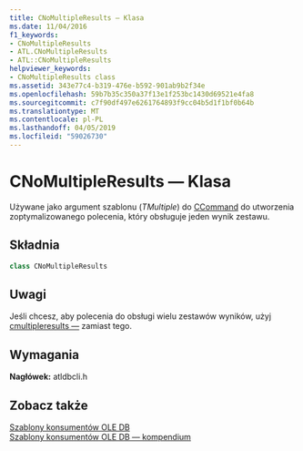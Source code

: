 ```yaml
---
title: CNoMultipleResults — Klasa
ms.date: 11/04/2016
f1_keywords:
- CNoMultipleResults
- ATL.CNoMultipleResults
- ATL::CNoMultipleResults
helpviewer_keywords:
- CNoMultipleResults class
ms.assetid: 343e77c4-b319-476e-b592-901ab9b2f34e
ms.openlocfilehash: 59b7b35c350a37f13e1f253bc1430d69521e4fa8
ms.sourcegitcommit: c7f90df497e6261764893f9cc04b5d1f1bf0b64b
ms.translationtype: MT
ms.contentlocale: pl-PL
ms.lasthandoff: 04/05/2019
ms.locfileid: "59026730"
---
```

# <a name="cnomultipleresults-class"></a>CNoMultipleResults — Klasa

Używane jako argument szablonu (*TMultiple*) do [CCommand](../../data/oledb/ccommand-class.md) do utworzenia zoptymalizowanego polecenia, który obsługuje jeden wynik zestawu.

## <a name="syntax"></a>Składnia

```cpp
class CNoMultipleResults
```

## <a name="remarks"></a>Uwagi

Jeśli chcesz, aby polecenia do obsługi wielu zestawów wyników, użyj [cmultipleresults —](../../data/oledb/cmultipleresults-class.md) zamiast tego.

## <a name="requirements"></a>Wymagania

**Nagłówek:** atldbcli.h

## <a name="see-also"></a>Zobacz także

[Szablony konsumentów OLE DB](../../data/oledb/ole-db-consumer-templates-cpp.md)<br/>
[Szablony konsumentów OLE DB — kompendium](../../data/oledb/ole-db-consumer-templates-reference.md)